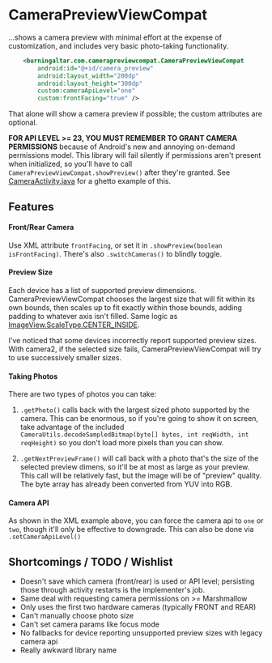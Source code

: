 # CameraPreviewViewCompat

...shows a camera preview with minimal effort at the expense of customization, and includes very basic photo-taking functionality.

```XML
    <burningaltar.com.camerapreviewcompat.CameraPreviewViewCompat
        android:id="@+id/camera_preview"
        android:layout_width="200dp"
        android:layout_height="300dp"
        custom:cameraApiLevel="one"
        custom:frontFacing="true" />
```

That alone will show a camera preview if possible; the custom attributes are optional.

**FOR API LEVEL >= 23, YOU MUST REMEMBER TO GRANT CAMERA PERMISSIONS** because of Android's new and annoying on-demand permissions model. This library will fail silently if permissions aren't present when initialized, so you'll have to call `CameraPreviewViewCompat.showPreview()` after they're granted. See [CameraActivity.java](CameraActivity.java) for a ghetto example of this.

## Features
#### Front/Rear Camera
Use XML attribute `frontFacing`, or set it in `.showPreview(boolean isFrontFacing)`. There's also `.switchCameras()` to blindly toggle.

#### Preview Size 
Each device has a list of supported preview dimensions. CameraPreviewViewCompat chooses the largest size that will fit within its own bounds, then scales up to fit exactly within those bounds, adding padding to whatever axis isn't filled. Same logic as [ImageView.ScaleType.CENTER_INSIDE](http://developer.android.com/intl/es/reference/android/widget/ImageView.ScaleType.html). 

I've noticed that some devices incorrectly report supported preview sizes. With camera2, if the selected size fails, CameraPreviewViewCompat will try to use successively smaller sizes.

#### Taking Photos
There are two types of photos you can take:

1. `.getPhoto()` calls back with the largest sized photo supported by the camera. This can be enormous, so if you're going to show it on screen, take advantage of the included `CameraUtils.decodeSampledBitmap(byte[] bytes, int reqWidth, int reqHeight)` so you don't load more pixels than you can show.

2. `.getNextPreviewFrame()` will call back with a photo that's the size of the selected preview dimens, so it'll be at most as large as your preview. This call will be relatively fast, but the image will be of "preview" quality. The byte array has already been converted from YUV into RGB.

#### Camera API
As shown in the XML example above, you can force the camera api to `one` or `two`, though it'll only be effective to downgrade. This can also be done via `.setCameraApiLevel()`

## Shortcomings / TODO / Wishlist
+ Doesn't save which camera (front/rear) is used or API level; persisting those through activity restarts is the implementer's job.
+ Same deal with requesting camera permissions on >= Marshmallow
+ Only uses the first two hardware cameras (typically FRONT and REAR)
+ Can't manually choose photo size
+ Can't set camera params like focus mode
+ No fallbacks for device reporting unsupported preview sizes with legacy camera api
+ Really awkward library name



